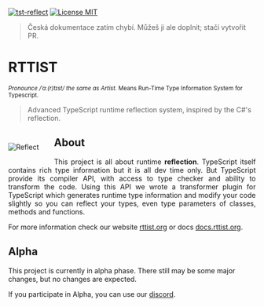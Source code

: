 [![tst-reflect](https://img.shields.io/npm/v/rttist.svg?color=brightgreen&style=flat-square&logo=npm&label=rttist)](https://www.npmjs.com/package/rttist)
[![License MIT](https://img.shields.io/badge/License-MIT-brightgreen?style=flat-square)](https://opensource.org/licenses/MIT)

> Česká dokumentace zatím chybí. Můžeš ji ale doplnit; stačí vytvořit PR.

<!-- ![Code coverage](docs/_images/coverage-badge.svg) -->

# RTTIST
<sup><i>Pronounce /ˈɑː(r)tɪst/ the same as Artist.</i> Means Run-Time Type Information System for Typescript.</sup>

> Advanced TypeScript runtime reflection system, inspired by the C#'s reflection.


<img src="/_images/logo-mark.png" alt="Reflect" align="left" style="padding: 2em 2em 2em 0;">


## About
<p style="text-align: justify">
This project is all about runtime <strong>reflection</strong>. 
TypeScript itself contains rich type information but it is all dev time only. 
But TypeScript provide its compiler API, with access to type checker and ability to transform the code. 
Using this API we wrote a transformer plugin for TypeScript which generates runtime type information 
and modify your code slightly so you can reflect your types, even type parameters of classes, methods and functions.
</p>

<p style="clear: both;"></p>

For more information check our website [rttist.org](https://rttist.org) or docs [docs.rttist.org](https://docs.rttist.org).


## Alpha
This project is currently in alpha phase.
There still may be some major changes, but no changes are expected.

If you participate in Alpha, you can use our [discord](https://discord.gg/74qn6KPAUP).
